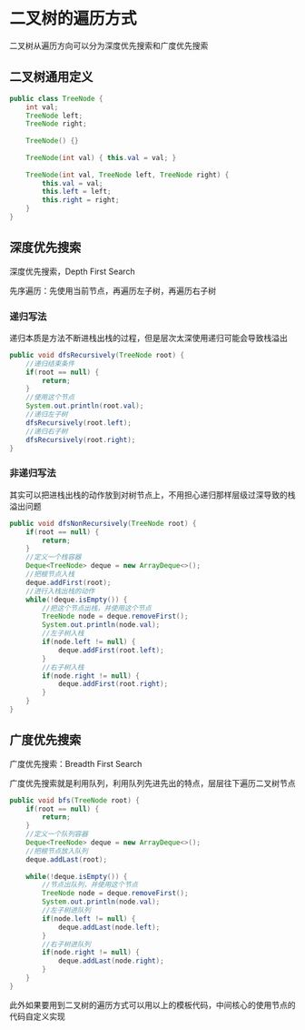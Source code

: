 # 二叉树的遍历方式

二叉树从遍历方向可以分为深度优先搜索和广度优先搜索

## 二叉树通用定义

```java
public class TreeNode {
	int val;
	TreeNode left;
	TreeNode right;
	
    TreeNode() {}
    
    TreeNode(int val) { this.val = val; }
		
    TreeNode(int val, TreeNode left, TreeNode right) {
		this.val = val;
		this.left = left;
		this.right = right;
	}
}
```





## 深度优先搜索

深度优先搜索，Depth First Search

先序遍历：先使用当前节点，再遍历左子树，再遍历右子树



### 递归写法

递归本质是方法不断进栈出栈的过程，但是层次太深使用递归可能会导致栈溢出

```java
public void dfsRecursively(TreeNode root) {
    //递归结束条件
    if(root == null) {
        return;
    }
    //使用这个节点
    System.out.println(root.val);
    //递归左子树
    dfsRecursively(root.left);
    //递归右子树
    dfsRecursively(root.right);
}
```



### 非递归写法

其实可以把进栈出栈的动作放到对树节点上，不用担心递归那样层级过深导致的栈溢出问题

```java
public void dfsNonRecursively(TreeNode root) {
    if(root == null) {
        return;
    }
    //定义一个栈容器
    Deque<TreeNode> deque = new ArrayDeque<>();
    //把根节点入栈
    deque.addFirst(root);
    //进行入栈出栈的动作
    while(!deque.isEmpty()) {
        //把这个节点出栈，并使用这个节点
        TreeNode node = deque.removeFirst();
        System.out.println(node.val);
        //左子树入栈
        if(node.left != null) {
        	deque.addFirst(root.left);
        }
        //右子树入栈
        if(node.right != null) {
	        deque.addFirst(root.right);    
        }    
    }
}
```



## 广度优先搜索

广度优先搜索：Breadth First Search

广度优先搜索就是利用队列，利用队列先进先出的特点，层层往下遍历二叉树节点

```java
public void bfs(TreeNode root) {
    if(root == null) {
        return;
    }
    //定义一个队列容器
    Deque<TreeNode> deque = new ArrayDeque<>();
    //把根节点放入队列
    deque.addLast(root);
    
    while(!deque.isEmpty()) {
        //节点出队列，并使用这个节点
        TreeNode node = deque.removeFirst();
        System.out.println(node.val);
        //左子树进队列
        if(node.left != null) {
            deque.addLast(node.left);
        }
        //右子树进队列
        if(node.right != null) {
            deque.addLast(node.right);
        }
    }
}
```



此外如果要用到二叉树的遍历方式可以用以上的模板代码，中间核心的使用节点的代码自定义实现

